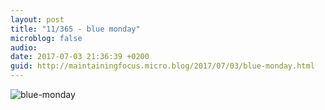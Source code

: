 ```yaml
---
layout: post
title: "11/365 - blue monday"
microblog: false
audio: 
date: 2017-07-03 21:36:39 +0200
guid: http://maintainingfocus.micro.blog/2017/07/03/blue-monday.html
---
```

<div class="kg-card-markdown"><p><img src="/wp-content/uploads/2018/04/11-365---blue-monday-1024x683.jpg" alt="blue-monday"></p>
</div>
